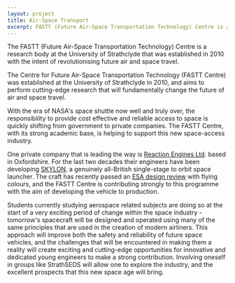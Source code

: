 ```yaml
---
layout: project
title: Air-Space Transport
excerpt: FASTT (Future Air-Space Transportation Technology) Centre is a research body established with the intent of revolutionising future air and space travel.
---
```


The FASTT (Future Air-Space Transportation Technology) Centre is a research body at the University of Strathclyde that was established in 2010 with the intent of revolutionising future air and space travel.

The Centre for Future Air-Space Transportation Technology (FASTT Centre) was established at the University of Strathclyde in 2010, and aims to perform cutting-edge research that will fundamentally change the future of air and space travel.

With the era of NASA's space shuttle now well and truly over, the responsibility to provide cost effective and reliable access to space is quickly shifting from government to private companies. The FASTT Centre, with its strong academic base, is helping to support this new space-access industry.

One private company that is leading the way is [Reaction Engines Ltd][1]. based in Oxfordshire.  For the last two decades their engineers have been developing [SKYLON][2], a genuinely all-British single-stage to orbit space launcher. The craft has recently passed an [ESA design review][3] with flying colours, and the FASTT Centre is contributing strongly to this programme with the aim of developing the vehicle to production.

Students currently studying aerospace related subjects are doing so at the start of a very exciting period of change within the space industry - tomorrow's spacecraft will be designed and operated using many of the same principles that are used in the creation of modern airliners. This approach will improve both the safety and reliability of future space vehicles, and the challenges that will be encountered in making them a reality will create exciting and cutting-edge opportunities for innovative and dedicated young engineers to make a strong contribution. Involving oneself in groups like StrathSEDS will allow one to explore the industry, and the excellent prospects that this new space age will bring.

[1]: http://www.reactionengines.co.uk/
[2]: http://www.reactionengines.co.uk/space_skylon.html
[3]: http://www.bis.gov.uk/assets/bispartners/ukspaceagency/docs/skylon-assessment-report-pub.pdf